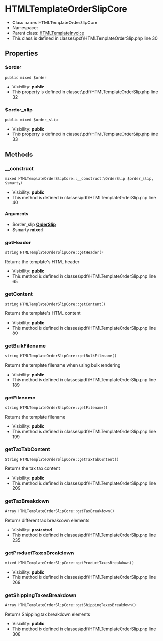 HTMLTemplateOrderSlipCore
===============






* Class name: HTMLTemplateOrderSlipCore
* Namespace: 
* Parent class: [HTMLTemplateInvoice](HTMLTemplateInvoiceCore)
* This class is defined in classes\pdf\HTMLTemplateOrderSlip.php line 30





Properties
----------


### $order

    public mixed $order





* Visibility: **public**
* This property is defined in classes\pdf\HTMLTemplateOrderSlip.php line 32


### $order_slip

    public mixed $order_slip





* Visibility: **public**
* This property is defined in classes\pdf\HTMLTemplateOrderSlip.php line 33


Methods
-------


### __construct

    mixed HTMLTemplateOrderSlipCore::__construct(\OrderSlip $order_slip, $smarty)





* Visibility: **public**
* This method is defined in classes\pdf\HTMLTemplateOrderSlip.php line 40


#### Arguments
* $order_slip **[OrderSlip](OrderSlipCore)**
* $smarty **mixed**



### getHeader

    string HTMLTemplateOrderSlipCore::getHeader()

Returns the template's HTML header



* Visibility: **public**
* This method is defined in classes\pdf\HTMLTemplateOrderSlip.php line 65




### getContent

    string HTMLTemplateOrderSlipCore::getContent()

Returns the template's HTML content



* Visibility: **public**
* This method is defined in classes\pdf\HTMLTemplateOrderSlip.php line 80




### getBulkFilename

    string HTMLTemplateOrderSlipCore::getBulkFilename()

Returns the template filename when using bulk rendering



* Visibility: **public**
* This method is defined in classes\pdf\HTMLTemplateOrderSlip.php line 189




### getFilename

    string HTMLTemplateOrderSlipCore::getFilename()

Returns the template filename



* Visibility: **public**
* This method is defined in classes\pdf\HTMLTemplateOrderSlip.php line 199




### getTaxTabContent

    String HTMLTemplateOrderSlipCore::getTaxTabContent()

Returns the tax tab content



* Visibility: **public**
* This method is defined in classes\pdf\HTMLTemplateOrderSlip.php line 209




### getTaxBreakdown

    Array HTMLTemplateOrderSlipCore::getTaxBreakdown()

Returns different tax breakdown elements



* Visibility: **protected**
* This method is defined in classes\pdf\HTMLTemplateOrderSlip.php line 235




### getProductTaxesBreakdown

    mixed HTMLTemplateOrderSlipCore::getProductTaxesBreakdown()





* Visibility: **public**
* This method is defined in classes\pdf\HTMLTemplateOrderSlip.php line 269




### getShippingTaxesBreakdown

    Array HTMLTemplateOrderSlipCore::getShippingTaxesBreakdown()

Returns Shipping tax breakdown elements



* Visibility: **public**
* This method is defined in classes\pdf\HTMLTemplateOrderSlip.php line 308



